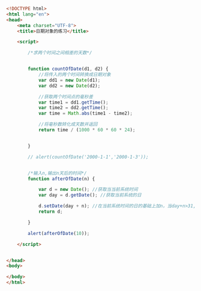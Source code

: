 
<BlogInfo title="51.日期对象的练习" author="白日梦想猿" pv=0 read_times=0 pre_cost_time=0分45秒 category="js学习" tag_list="['js学习']" create_time="2020.09.21 15:06:06" update_time="2020.09.21 15:18:30" />

```html
<!DOCTYPE html>
<html lang="en">
<head>
    <meta charset="UTF-8">
    <title>日期对象的练习</title>

    <script>

        /*求两个时间之间相差的天数*/


        function countOfDate(d1, d2) {
            //将传入的两个时间转换成日期对象
            var dd1 = new Date(d1);
            var dd2 = new Date(d2);

            //获取两个时间点的毫秒差
            var time1 = dd1.getTime();
            var time2 = dd2.getTime();
            var time = Math.abs(time1 - time2);

            //将毫秒数转化成天数并返回
            return time / (1000 * 60 * 60 * 24);


        }

        // alert(countOfDate('2000-1-1','2000-1-3'));


        /*输入n,输出n天后的时间*/
        function afterOfDate(n) {

            var d = new Date(); //获取当当前系统时间
            var day = d.getDate(); //获取当前系统的日

            d.setDate(day + n); //在当前系统时间的日的基础上加n，当day+n>31,会自动转化成月份
            return d;

        }

        alert(afterOfDate(10));

    </script>


</head>
<body>

</body>
</html>
```
